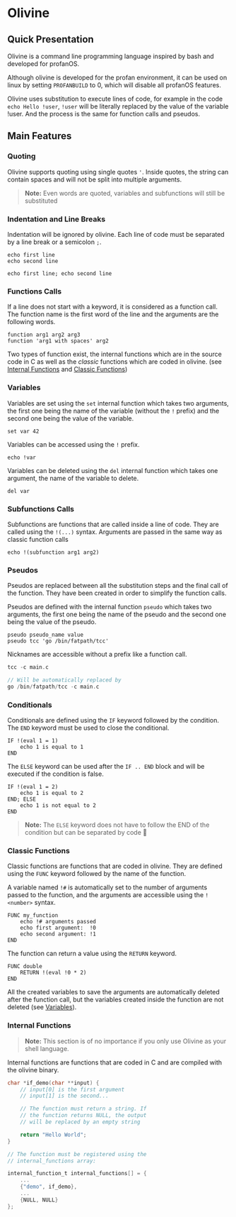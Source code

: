 # Olivine

## Quick Presentation

Olivine is a command line programming language inspired by bash and developed
for profanOS.

Although olivine is developed for the profan environment, it can be used on linux
by setting `PROFANBUILD` to 0, which will disable all profanOS features.

Olivine uses substitution to execute lines of code, for example in the code
`echo Hello !user`, `!user` will be literally replaced by the value of the
variable !user. And the process is the same for function calls and pseudos.

## Main Features

### Quoting

Olivine supports quoting using single quotes `'`. Inside quotes, the string
can contain spaces and will not be split into multiple arguments.

> **Note:** Even words are quoted, variables and subfunctions will still
> be substituted

### Indentation and Line Breaks

Indentation will be ignored by olivine. Each line of code must be separated
by a line break or a semicolon `;`.

```
echo first line
echo second line

echo first line; echo second line
```

### Functions Calls

If a line does not start with a keyword, it is considered as a function call.
The function name is the first word of the line and the arguments are the
following words.

```
function arg1 arg2 arg3
function 'arg1 with spaces' arg2
```

Two types of function exist, the internal functions which are in the source
code in C as well as the *classic* functions which are coded in olivine.
(see [Internal Functions](#internal-functions) and [Classic Functions](#classic-functions))

### Variables

Variables are set using the `set` internal function which takes two arguments,
the first one being the name of the variable (without the `!` prefix) and the
second one being the value of the variable.

```
set var 42
```

Variables can be accessed using the `!` prefix.

```
echo !var
```

Variables can be deleted using the `del` internal function which takes one
argument, the name of the variable to delete.

```
del var
```

### Subfunctions Calls

Subfunctions are functions that are called inside a line of code. They are
called using the `!(...)` syntax. Arguments are passed in the same way
as classic function calls

```
echo !(subfunction arg1 arg2)
```

### Pseudos

Pseudos are replaced between all the substitution steps and the final call of
the function. They have been created in order to simplify the function calls.

Pseudos are defined with the internal function `pseudo` which takes two
arguments, the first one being the name of the pseudo and the second one
being the value of the pseudo.

```
pseudo pseudo_name value
pseudo tcc 'go /bin/fatpath/tcc'
```

Nicknames are accessible without a prefix like a function call.

```c
tcc -c main.c

// Will be automatically replaced by
go /bin/fatpath/tcc -c main.c
```

### Conditionals

Conditionals are defined using the `IF` keyword followed by the condition.
The `END` keyword must be used to close the conditional.

```
IF !(eval 1 = 1)
    echo 1 is equal to 1
END
```

The `ELSE` keyword can be used after the `IF .. END` block and will be executed
if the condition is false.

```
IF !(eval 1 = 2)
    echo 1 is equal to 2
END; ELSE
    echo 1 is not equal to 2
END
```

> **Note:** The `ELSE` keyword does not have to follow the END of the
> condition but can be separated by code 🫠

### Classic Functions

Classic functions are functions that are coded in olivine. They are defined
using the `FUNC` keyword followed by the name of the function.

A variable named `!#` is automatically set to the number of arguments passed
to the function, and the arguments are accessible using the `!<number>` syntax.

```
FUNC my_function
    echo !# arguments passed
    echo first argument:  !0
    echo second argument: !1
END
```

The function can return a value using the `RETURN` keyword.

```
FUNC double
    RETURN !(eval !0 * 2)
END
```

All the created variables to save the arguments are automatically deleted
after the function call, but the variables created inside the function are
not deleted (see [Variables](#variables)).

### Internal Functions

> **Note:** This section is of no importance if you only use Olivine as your
> shell language.

Internal functions are functions that are coded in C and are compiled with the
olivine binary.

```c
char *if_demo(char **input) {
    // input[0] is the first argument
    // input[1] is the second...

    // The function must return a string. If
    // the function returns NULL, the output
    // will be replaced by an empty string

    return "Hello World";
}

// The function must be registered using the
// internal_functions array:

internal_function_t internal_functions[] = {
    ...
    {"demo", if_demo},
    ...
    {NULL, NULL}
};

```
